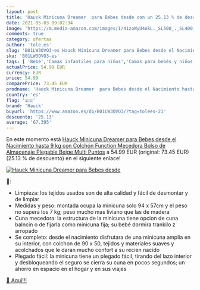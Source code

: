 ```yaml
---
layout: post
title: 'Hauck Minicuna Dreamer  para Bebes desde con un 25.13 % de descuento'
date: 2021-05-03 09:02:34
image: 'https://m.media-amazon.com/images/I/41zoWyU4okL._SL500_._SL400_.jpg'
comments: true
category: ofertas
author: 'tole.es'
slug: 'B01LW3OVO3-es Hauck Minicuna Dreamer para Bebes desde el Nacimiento...'
sku: 'B01LW3OVO3-es'
tags: [ 'Bebé','Camas infantiles para niños','Camas para bebés y niños pequeños','Capazos para bebé','Cunas de cabecera','Dormitorio','Muebles para bebé','hauck', ]
actualPrice: 54.99 EUR
currency: EUR
price: 54.99
comparePrice: 73.45 EUR
prodname: 'Hauck Minicuna Dreamer  para Bebes desde el Nacimiento hasta 9 kg  con Colchón  Function Mecedora  Bolso de Almacenaje  Plegable  Beige Multi Puntos'
country: 'es'
flag: '🇪🇸'
brand: 'Hauck'
buyurl: 'https://www.amazon.es/dp/B01LW3OVO3/?tag=tolees-21'
descuento: '25.13'
average: '67.395'
---
```


En este momento está [Hauck Minicuna Dreamer  para Bebes desde el Nacimiento hasta 9 kg  con Colchón  Function Mecedora  Bolso de Almacenaje  Plegable  Beige Multi Puntos](https://www.amazon.es/dp/B01LW3OVO3/?tag=tolees-21) a 54.99 EUR (original: 73.45 EUR) (25.13 %  de descuento) en el siguiente enlace!

[![Hauck Minicuna Dreamer  para Bebes desde](https://m.media-amazon.com/images/I/41zoWyU4okL._SL500_._SL400_.jpg)](https://www.amazon.es/dp/B01LW3OVO3/?tag=tolees-21)

🔎:

- Limpieza: los tejidos usados son de alta calidad y fácil de desmontar y de limpiar
- Medidas y peso: montada ocupa la minicuna solo 94 x 57cm y el peso no supera los 7 kg; peso mucho mas liviano que las de madera
- Cuna mecedora: la estructura de la minicuna tiene opcion de cuna balncin o de fijarla como minicuna fija; su bebé dormira trankilo z arropado
- Se completo: desde el nacimiento disfrutara de una minicuna amplia en su interior, con colchon de 90 x 50, tejidos y materiales suaves y acolchados que le daran mucho confort a su recien nacido
- Plegado fácil: la minicuna tiene un plegado fácil; tirando del lazo interior y desbloqueando el seguro se cierra su cuna en pocos segundos; un ahorro en espacio en el hogar y en sus viajes

[🛒 Aquí!!!](https://www.amazon.es/dp/B01LW3OVO3/?tag=tolees-21)

